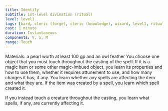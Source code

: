 ```yaml
---
title: Identify
subtitle: 1st-level divination (ritual)
level: level1
tags: [bard, cleric (forge), cleric (knowledge), wizard, level1, ritual, divination]
cast: 1 minute
duration: Instantaneous
components: V, S, M
range: Touch
---
```

Materials: a pearl worth at least 100 gp and an owl feather
You choose one object that you must touch throughout the casting of the spell. If it is a magic item or some other magic-imbued object, you learn its properties and how to use them, whether it requires attunement to use, and how many charges it has, if any. You learn whether any spells are affecting the item and what they are. If the item was created by a spell, you learn which spell created it.

If you instead touch a creature throughout the casting, you learn what spells, if any, are currently affecting it.